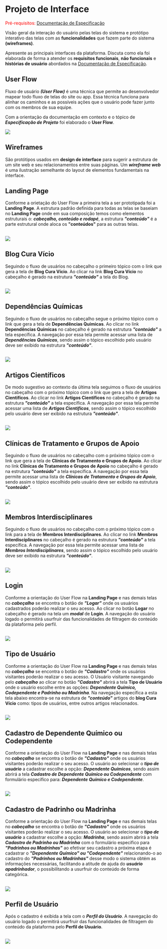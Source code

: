 # Projeto de Interface

<span style="color:red">Pré-requisitos: <a href="2-Especificação do Projeto.md"> Documentação de Especificação</a></span>

Visão geral da interação do usuário pelas telas do sistema e protótipo interativo das telas com as **funcionalidades** que fazem parte do sistema **(wireframes)**.

Apresente as principais interfaces da plataforma. Discuta como ela foi elaborada de forma a atender os **requisitos funcionais**, **não funcionais** e **histórias de usuário** abordados na <a href="2-Especificação do Projeto.md"> Documentação de Especificação</a>.

## User Flow

Fluxo de usuário ***(User Flow)*** é uma técnica que permite ao desenvolvedor mapear todo fluxo de telas do site ou app. Essa técnica funciona para alinhar os caminhos e as possíveis ações que o usuário pode fazer junto com os membros de sua equipe.

Com a orientação da documentação em contexto e o tópico de ***Especificação de Projeto*** foi elaborado o **User Flow**. 

<img src="https://user-images.githubusercontent.com/59934631/168191599-9f3da752-d44f-41ad-b7bd-e9fab9c91926.png">

## Wireframes

São protótipos usados em **design de interface** para sugerir a estrutura de um site web e seu relacionamentos entre suas páginas. Um ***wireframe web*** é uma ilustração semelhante do layout de elementos fundamentais na interface.

## Landing Page
Conforme a orietação do User Flow a primeira tela a ser prototipada foi a **Landing Page**.
A estrutura padrão definida para todas as telas se baseiam no **Landing Page** onde em sua composição temos como elementos estruturais o: ***cabeçalho, conteúdo e rodapé***, a estrutura ***"conteúdo"*** é a parte estrutural onde aloca os **"conteúdos"** para as outras telas.
##

##
<img src="https://user-images.githubusercontent.com/86859418/164994591-179bfca8-9dbe-431d-a101-3f50eb2b03d2.jpg">

## Blog Cura Vício
Seguindo o fluxo de usuários no cabeçalho o primeiro tópico com o link que gera a tela de **Blog Cura Vício**.
Ao clicar na link **Blog Cura Vício** no cabeçalho é gerado na estrutura ***"conteúdo"*** a tela do Blog. 
##

##
<img src="https://user-images.githubusercontent.com/86859418/164994954-aab84eb6-dc52-4d92-b04e-f720dd0754af.jpg">

## Dependências Químicas
Seguindo o fluxo de usuários no cabeçalho segue o próximo tópico com o link que gera a tela de **Dependências Químicas**.
Ao clicar no link **Dependências Químicas** no cabeçalho é gerado na estrutura ***"conteúdo"*** a tela específica.
A navegação por essa tela permite acessar uma lista de ***Dependências Químicas***, sendo assim o tópico escolhido pelo usuário deve ser exibido na estrutura ***"conteúdo"***.
##

##
<img src="https://user-images.githubusercontent.com/86859418/164995383-d6a1c37a-029a-4757-bed1-056a7968593e.jpg">

## Artigos Científicos
De modo sugestivo ao contexto da última tela seguimos o fluxo de usuários no cabeçalho com o próximo tópico com o link que gera a tela de **Artigos Cientifícos**.
Ao clicar no link **Artigos Científicos** no cabeçalho é gerado na estrutura ***"conteúdo"*** a tela específica.
A navegação por essa tela permite acessar uma lista de ***Artigos Científicos***, sendo assim o tópico escolhido pelo usuário deve ser exibido na estrutura ***"conteúdo"***.
##

##
<img src="https://user-images.githubusercontent.com/86859418/164995241-74c59c12-d63b-4d61-b221-eb6406225b19.jpg">

## Clínicas de Tratamento e Grupos de Apoio
Seguindo o fluxo de usuários no cabeçalho com o próximo tópico com o link que gera a tela de **Clínicas de Tratamento e Grupos de Apoio**.
Ao clicar no link **Clínicas de Tratamento e Grupos de Apoio** no cabeçalho é gerado na estrutura ***"conteúdo"*** a tela específica.
A navegação por essa tela permite acessar uma lista de ***Clínicas de Tratamento e Grupos de Apoio***, sendo assim o tópico escolhido pelo usuário deve ser exibido na estrutura ***"conteúdo"***.
##

##
<img src="https://user-images.githubusercontent.com/86859418/164996139-1e39c526-8033-4012-b40b-d1cbd1aaf9a6.jpg">

## Membros Interdisciplinares
Seguindo o fluxo de usuários no cabeçalho com o próximo tópico com o link para a tela de **Membros Interdisciplinares**.
Ao clicar no link **Membros Interdisciplinares** no cabeçalho é gerado na estrutura ***"conteúdo"*** a tela específica.
A navegação por essa tela permite acessar uma lista de ***Membros Interdisciplinares***, sendo assim o tópico escolhido pelo usuário deve ser exibido na estrutura ***"conteúdo"***.
##

##
<img src="https://user-images.githubusercontent.com/86859418/164996303-33e3429e-f3f8-4439-93c3-cb48b11a2cb4.jpg">

## Login
Conforme a orientação do User Flow na **Landing Page** e nas demais telas no ***cabeçalho*** se encontra o botão de ***"Logar"*** onde os usuários cadastrados poderão realizar o seu acesso.
Ao clicar no botão **Logar** no cabeçalho é gerado na tela um ***modal*** de **Login**.
A navegação do usuário logado o permitirá usurfruir das funcionalidades de filtragem do conteúdo da plataforma pelo perfil.
##

##
<img src="https://user-images.githubusercontent.com/86859418/164996468-678a67bd-dad6-4a09-a30e-78f075ad1345.jpg">

## Tipo de Usuário
Conforme a orientação do User Flow na **Landing Page** e nas demais telas no ***cabeçalho*** se encontra o botão de ***"Cadastro"*** onde os usuários visitantes poderão realizar o seu acesso.
O Usuário visitante navegando pelo ***cabeçalho*** ao clicar no botão ***"Cadastro"*** abrirá a tela **Tipo de Usuário** onde o usuário escolhe entre as opções: ***Dependente Químico, Codependente e Padrinho ou Madrinha***.
Na navegação específica a esta tela abaixo encontra-se na estrutura de ***"conteúdo"*** artigos do **blog Cura Vício** como: tipos de usuários, entre outros artigos relacionados.
##

##
<img src="https://user-images.githubusercontent.com/86859418/164997451-acf4ce55-c220-4ccd-b5c1-fa9c2c8e2810.jpg">

## Cadastro de Dependente Químico ou Codependente
Conforme a orientação do User Flow na **Landing Page** e nas demais telas no ***cabeçalho*** se encontra o botão de ***"Cadastro"*** onde os usuários visitantes poderão realizar o seu acesso.
O usuário ao selecionar o ***tipo de usuário*** a cadastrar escolhe a opção: ***Dependente Químicos***, sendo assim abrirá a tela ***Cadastro de Dependente Químico ou Codependente*** com formulário específico para: ***Dependente Químico e Codependente***.
##

##
<img src="https://user-images.githubusercontent.com/86859418/164997028-03d33a3c-711a-4f20-83a7-558bd22c0cf0.jpg">

## Cadastro de Padrinho ou Madrinha
Conforme a orientação do User Flow na **Landing Page** e nas demais telas no ***cabeçalho*** se encontra o botão de ***"Cadastro"*** onde os usuários visitantes poderão realizar o seu acesso.
O usuário ao selecionar o ***tipo de usuário*** a cadastrar escolhe a opção: ***Madrinha***, sendo assim abrirá a tela ***Cadastro de Padrinho ou Madrinha*** com o formulário especifico para ***"Padrinhos ou Madrinhas"*** ao efetivar seu cadastro a próxima etapa é cadastrar o ***"Dependente Químico" ou "Codependente"*** relacionando-o ao cadastro do ***"Padrinhos ou Madrinhas"*** desse modo o sistema obtém as informações necessárias, facilitando a atitude de ajuda do ***usuário apadrinhador***, o possibilitando a usurfruir do conteúdo de forma categórica.
##

##
<img src="https://user-images.githubusercontent.com/86859418/164997852-fca716ba-fde0-4e3d-828c-489c96d5a531.jpg">

## Perfil de Usuário
Após o cadastro é exibida a tela com o ***Perfil do Usuário***.
A navegação do usuário logado o permitirá usurfruir das funcionalidades de filtragem do conteúdo da plataforma pelo **Perfil de Usuário**.
##

##
<img src="https://user-images.githubusercontent.com/86859418/164998020-10c423f7-868c-4d0b-bc08-b2e8639f84d9.jpg">



